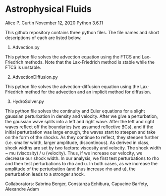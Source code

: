 # Astrophysical Fluids
Alice P. Curtin
November 12, 2020
Python 3.6.11

This github repository contains three python files. The file names and short descriptions of each are listed below. 

1. Advection.py

This python file solves the advection equation using the FTCS and Lax-Friedrich methods. Note that the Lax-Friedrich method is stable while the FTCS is unstable.

2. AdvectionDiffusion.py

This python file solves the advection-diffusion equation using the Lax-Friedrich method for the advection and an implicit method for diffusion.

3. HydroSolver.py

This python file solves the continuity and Euler equations for a slight gaussian perturbation in density and velocity. After we give a perturbation, the gaussian wave splits into a left and right wave. After the left and right waves reflect off the boundaries (we assumed reflective BCs), and if the initial perturbation was large enough, the waves start to steepen and take on the form of the shocks. As they continue to reflect, they steepen further (i.e. smaller width, larger amplitude, discontinous). As derived in class, shock widths are set by two factors: viscosity and velocity. The shock width ~ mu (viscosity) / u (velocity). Thus, if we increase our velocity, we decrease our shock width. In our analysis, we first test perturbations to rho and then test perturbations to rho and u. In both cases, as we increase the amplitude of the perturbation (and thus increase rho and u), the perturbation leads to a stronger shock. 

Collaborators:
Sabrina Berger,
Constanza Echibura,
Capucine Barfety,
Alexandre Adam
